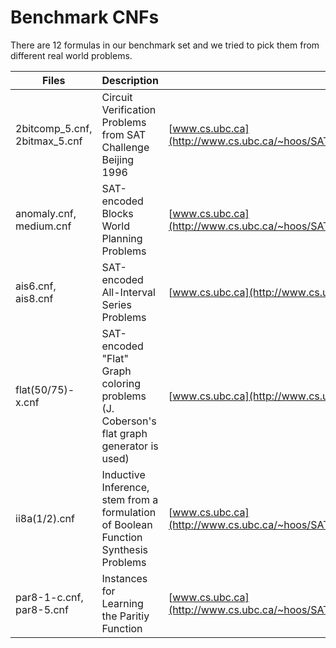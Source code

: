 # Benchmark CNFs

There are 12 formulas in our benchmark set and we tried to pick them from
different real world problems.


| Files | Description | Reference |
| ----- | ----------- | --------- |
| 2bitcomp_5.cnf, 2bitmax_5.cnf | Circuit Verification Problems from SAT Challenge Beijing 1996 | [www.cs.ubc.ca](http://www.cs.ubc.ca/~hoos/SATLIB/Benchmarks/SAT/Bejing/bejing.descr.html)
| anomaly.cnf, medium.cnf | SAT-encoded Blocks World Planning Problems | [www.cs.ubc.ca](http://www.cs.ubc.ca/~hoos/SATLIB/Benchmarks/SAT/PLANNING/BlocksWorld/descr.html)
| ais6.cnf, ais8.cnf | SAT-encoded All-Interval Series Problems | [www.cs.ubc.ca](http://www.cs.ubc.ca/~hoos/SATLIB/Benchmarks/SAT/AIS/descr.html)
| flat(50/75)-x.cnf | SAT-encoded "Flat" Graph coloring problems (J. Coberson's flat graph generator is used) | [www.cs.ubc.ca](http://www.cs.ubc.ca/~hoos/SATLIB/Benchmarks/SAT/GCP/descr.html)
| ii8a(1/2).cnf | Inductive Inference, stem from a formulation of Boolean Function Synthesis Problems | [www.cs.ubc.ca](http://www.cs.ubc.ca/~hoos/SATLIB/Benchmarks/SAT/DIMACS/II/descr.html)
| par8-1-c.cnf, par8-5.cnf | Instances for Learning the Paritiy Function | [www.cs.ubc.ca](http://www.cs.ubc.ca/~hoos/SATLIB/Benchmarks/SAT/DIMACS/PARITY/descr.html)
